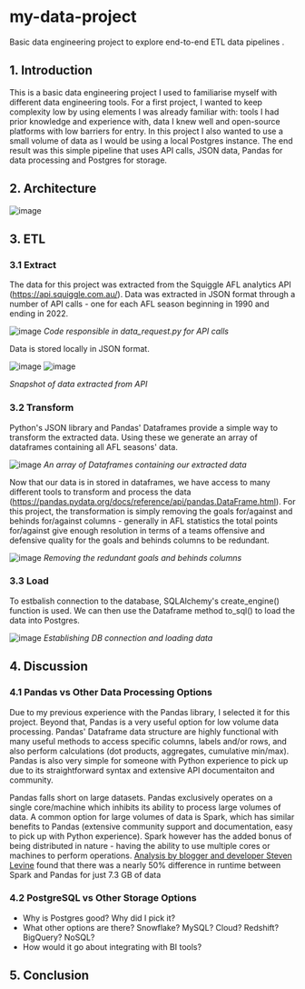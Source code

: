 # my-data-project
Basic data engineering project to explore end-to-end ETL data pipelines .

## 1. Introduction

This is a basic data engineering project I used to familiarise myself with different data engineering tools. For a first project, I wanted to keep complexity low by using elements I was already familiar with: tools I had prior knowledge and experience with, data I knew well and open-source platforms with low barriers for entry. In this project I also wanted to use a small volume of data as I would be using a local Postgres instance. The end result was this simple pipeline that uses API calls, JSON data, Pandas for data processing and Postgres for storage.

## 2. Architecture

![image](https://user-images.githubusercontent.com/49575091/214498912-5ebf2e9d-c889-4e84-b5b2-a09138e2cf68.png)

## 3. ETL

### 3.1 Extract

The data for this project was extracted from the Squiggle AFL analytics API (https://api.squiggle.com.au/). Data was extracted in JSON format through a number of API calls - one for each AFL season beginning in 1990 and ending in 2022.

![image](https://user-images.githubusercontent.com/49575091/215917031-0fd4ddb5-474a-4ff3-bd20-310858565c33.png)
*Code responsible in data_request.py for API calls*

Data is stored locally in JSON format.

![image](https://user-images.githubusercontent.com/49575091/215917352-a6dd6baf-9278-410e-b1cd-86fa09057ed8.png)
![image](https://user-images.githubusercontent.com/49575091/215917504-1b7f81ac-d6cf-4e54-8423-bd9cc35514e3.png)

*Snapshot of data extracted from API*

### 3.2 Transform

Python's JSON library and Pandas' Dataframes provide a simple way to transform the extracted data. Using these we generate an array of dataframes containing all AFL seasons' data.

![image](https://user-images.githubusercontent.com/49575091/215918977-cc2f4f03-1182-4e23-8b13-9cefb077f22d.png)
*An array of Dataframes containing our extracted data*

Now that our data is in stored in dataframes, we have access to many different tools to transform and process the data (https://pandas.pydata.org/docs/reference/api/pandas.DataFrame.html). For this project, the transformation is simply removing the goals for/against and behinds for/against columns - generally in AFL statistics the total points for/against give enough resolution in terms of a teams offensive and defensive quality for the goals and behinds columns to be redundant.

![image](https://user-images.githubusercontent.com/49575091/215919655-99434908-2c97-4b7b-b612-57cfff458eee.png)
*Removing the redundant goals and behinds columns*

### 3.3 Load

To estbalish connection to the database, SQLAlchemy's create_engine() function is used. We can then use the Dataframe method to_sql() to load the data into Postgres.

![image](https://user-images.githubusercontent.com/49575091/215920776-0ab4ef4f-2e37-4fdb-bf3a-5c1102227161.png)
*Establishing DB connection and loading data*

## 4. Discussion 
### 4.1 Pandas vs Other Data Processing Options

Due to my previous experience with the Pandas library, I selected it for this project. Beyond that, Pandas is a very useful option for low volume data processing. Pandas' Dataframe data structure are highly functional with many useful methods to access specific columns, labels and/or rows, and also perform calculations (dot products, aggregates, cumulative min/max). Pandas is also very simple for someone with Python experience to pick up due to its straightforward syntax and extensive API documentaiton and community.

Pandas falls short on large datasets. Pandas exclusively operates on a single core/machine which inhibits its ability to process large volumes of data. A common option for large volumes of data is Spark, which has similar benefits to Pandas (extensive community support and documentation, easy to pick up with Python experience). Spark however has the added bonus of being distributed in nature - having the ability to use multiple cores or machines to perform operations. [Analysis by blogger and developer Steven Levine](https://stevenlevine.dev/2022/01/pandas-on-spark-vs-plain-pandas/) found that there was a nearly 50% difference in runtime between Spark and Pandas for just 7.3 GB of data 

### 4.2 PostgreSQL vs Other Storage Options
- Why is Postgres good? Why did I pick it?
- What other options are there? Snowflake? MySQL? Cloud? Redshift? BigQuery? NoSQL?
- How would it go about integrating with BI tools?

## 5. Conclusion
